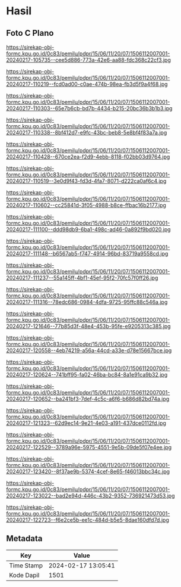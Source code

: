 # Hasil

## Foto C Plano

https://sirekap-obj-formc.kpu.go.id/0c83/pemilu/pdpr/15/06/11/20/07/1506112007001-20240217-105735--cee5d886-773a-42e6-aa88-fdc368c22cf3.jpg

https://sirekap-obj-formc.kpu.go.id/0c83/pemilu/pdpr/15/06/11/20/07/1506112007001-20240217-110219--fcd0ad00-c0ae-474b-98ea-fb3d5f9a4f68.jpg

https://sirekap-obj-formc.kpu.go.id/0c83/pemilu/pdpr/15/06/11/20/07/1506112007001-20240217-110303--65e7b6cb-bd7b-4434-b215-20bc36b3b1b3.jpg

https://sirekap-obj-formc.kpu.go.id/0c83/pemilu/pdpr/15/06/11/20/07/1506112007001-20240217-110338--8bf412d7-e9fc-43bc-beb8-5e8bf4f83a7a.jpg

https://sirekap-obj-formc.kpu.go.id/0c83/pemilu/pdpr/15/06/11/20/07/1506112007001-20240217-110428--670ce2ea-f2d9-4ebb-8118-f02bb03d9764.jpg

https://sirekap-obj-formc.kpu.go.id/0c83/pemilu/pdpr/15/06/11/20/07/1506112007001-20240217-110519--3e0d9f43-fd3d-4fa7-8071-d222ca0af6c4.jpg

https://sirekap-obj-formc.kpu.go.id/0c83/pemilu/pdpr/15/06/11/20/07/1506112007001-20240217-110602--cc25841d-3f05-4988-b8ce-ffbac16b2177.jpg

https://sirekap-obj-formc.kpu.go.id/0c83/pemilu/pdpr/15/06/11/20/07/1506112007001-20240217-111100--ddd98db9-6ba1-498c-ad46-0a892f9bd020.jpg

https://sirekap-obj-formc.kpu.go.id/0c83/pemilu/pdpr/15/06/11/20/07/1506112007001-20240217-111148--b6567ab5-f747-4914-96bd-83719a9558cd.jpg

https://sirekap-obj-formc.kpu.go.id/0c83/pemilu/pdpr/15/06/11/20/07/1506112007001-20240217-111237--55a145ff-4bf1-45ef-95f2-70fc57f0ff26.jpg

https://sirekap-obj-formc.kpu.go.id/0c83/pemilu/pdpr/15/06/11/20/07/1506112007001-20240217-111316--78edc686-0984-4dfa-9725-95ffc88c546a.jpg

https://sirekap-obj-formc.kpu.go.id/0c83/pemilu/pdpr/15/06/11/20/07/1506112007001-20240217-121646--77b85d3f-48e4-453b-95fe-e9205313c385.jpg

https://sirekap-obj-formc.kpu.go.id/0c83/pemilu/pdpr/15/06/11/20/07/1506112007001-20240217-120558--4eb74219-a56a-44cd-a33e-d78e15667bce.jpg

https://sirekap-obj-formc.kpu.go.id/0c83/pemilu/pdpr/15/06/11/20/07/1506112007001-20240217-120624--741bff95-fa02-46ba-bc84-8a1e91ca9b32.jpg

https://sirekap-obj-formc.kpu.go.id/0c83/pemilu/pdpr/15/06/11/20/07/1506112007001-20240217-120652--ba241bf3-7def-4c5c-a6f6-b686d82bd74a.jpg

https://sirekap-obj-formc.kpu.go.id/0c83/pemilu/pdpr/15/06/11/20/07/1506112007001-20240217-121323--62d9ec14-9e21-4e03-a191-437dce0112fd.jpg

https://sirekap-obj-formc.kpu.go.id/0c83/pemilu/pdpr/15/06/11/20/07/1506112007001-20240217-122529--3789a96e-5975-4551-9e5b-09de5f07e4ee.jpg

https://sirekap-obj-formc.kpu.go.id/0c83/pemilu/pdpr/15/06/11/20/07/1506112007001-20240217-123420--8f37ae9b-5374-4cef-8e65-f46013bbc34c.jpg

https://sirekap-obj-formc.kpu.go.id/0c83/pemilu/pdpr/15/06/11/20/07/1506112007001-20240217-123022--bad2e94d-446c-43b2-9352-736921473d53.jpg

https://sirekap-obj-formc.kpu.go.id/0c83/pemilu/pdpr/15/06/11/20/07/1506112007001-20240217-122723--f6e2ce5b-ee1c-484d-b5e5-8dae160dfd7d.jpg


## Metadata

| Key        | Value               |
| ---------- | ------------------- |
| Time Stamp | 2024-02-17 13:05:41 |
| Kode Dapil | 1501                |



